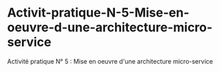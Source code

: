 # Activit-pratique-N-5-Mise-en-oeuvre-d-une-architecture-micro-service
Activité pratique N° 5 : Mise en oeuvre d'une architecture micro-service
